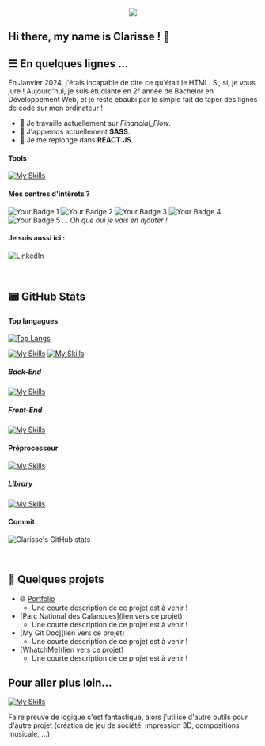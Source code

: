 <div align = "center">
    <img src=./bannière.png/>
</div>


## Hi there, my name is Clarisse ! 👋

## ☰ En quelques lignes ...
En Janvier 2024, j'étais incapable de dire ce qu'était le HTML. Si, si, je vous jure ! 
Aujourd'hui, je suis étudiante en 2ᵉ année de Bachelor en Développement Web, et je reste ébaubi par le simple fait de taper des lignes de code sur mon ordinateur !

- 🔭 Je travaille actuellement sur <i>Financial_Flow</i>.
- 🌱 J'apprends actuellement <b>SASS</b>.
- 🚀 Je me replonge dans <b>REACT.JS</b>.

#### Tools

[![My Skills](https://skillicons.dev/icons?i=apple,windows,figma,notion,postman,github,git)](https://skillicons.dev)

#### Mes centres d'intêrets ?
![Your Badge 1](https://img.shields.io/badge/Doctor_Who-blue)
![Your Badge 2](https://img.shields.io/badge/Musique-white)
![Your Badge 3](https://img.shields.io/badge/Couleurs-gray)
![Your Badge 4](https://img.shields.io/badge/Informatique-green)
![Your Badge 5](https://img.shields.io/badge/Jeux_de_société-yellow)
...
<i>Oh que oui je vais en ajouter !</i>


#### Je suis aussi ici :
[![LinkedIn](https://skillicons.dev/icons?i=linkedin)](https://www.linkedin.com/in/clarisse-lebaut/)

<br>

## 📟 GitHub Stats

#### Top langagues

[![Top Langs](https://github-readme-stats.vercel.app/api/top-langs/?username=clarisse-lebaut&layout=compact&theme=catppuccin-latte)](https://github.com/clarisse-lebaut)

[![My Skills](https://skillicons.dev/icons?i=html,css,js)](https://skillicons.dev)
[![My Skills](https://skillicons.dev/icons?i=py)](https://skillicons.dev)

##### Back-End
[![My Skills](https://skillicons.dev/icons?i=php,mysql)](https://skillicons.dev)
##### Front-End
[![My Skills](https://skillicons.dev/icons?i=react)](https://skillicons.dev)

#### Préprocesseur
[![My Skills](https://skillicons.dev/icons?i=sass)](https://skillicons.dev)

##### Library
[![My Skills](https://skillicons.dev/icons?i=bootstrap)](https://skillicons.dev)

#### Commit 

![Clarisse's GitHub stats](https://github-readme-stats.vercel.app/api?username=clarisse-lebaut&hide=stars,prs,issues,contribs&show_icons=true&count_private=true&hide_rank=true&theme=catppuccin-latte)

<br>

## 📝 Quelques projets 
- 🌐 [Portfolio](https://clarisse-le-baut.students-laplateforme.io/portfolio/index.html)
    - Une courte description de ce projet est à venir !
- [Parc National des Calanques](lien vers ce projet)
    - Une courte description de ce projet est à venir !
- [My Git Doc](lien vers ce projet)
    - Une courte description de ce projet est à venir !
- [WhatchMe](lien vers ce projet)
    - Une courte description de ce projet est à venir !
 
## Pour aller plus loin...

[![My Skills](https://skillicons.dev/icons?i=ableton,au,ai,ps,pr)](https://skillicons.dev)

Faire preuve de logique c'est fantastique, alors j'utilise d'autre outils pour d'autre projet (création de jeu de société, impression 3D, compositions musicale, ...)











